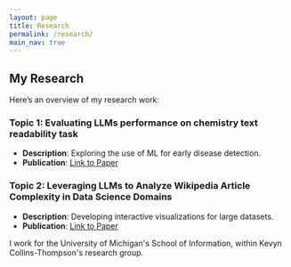 ```yaml
---
layout: page
title: Research
permalink: /research/
main_nav: true
---
```


## My Research

Here’s an overview of my research work:

### Topic 1: Evaluating LLMs performance on chemistry text readability task
- **Description**: Exploring the use of ML for early disease detection.
- **Publication**: [Link to Paper](#)

### Topic 2: Leveraging LLMs to Analyze Wikipedia Article Complexity in Data Science Domains
- **Description**: Developing interactive visualizations for large datasets.
- **Publication**: [Link to Paper](#)

I work for the University of Michigan's School of Information, within Kevyn Collins-Thompson's research group.
